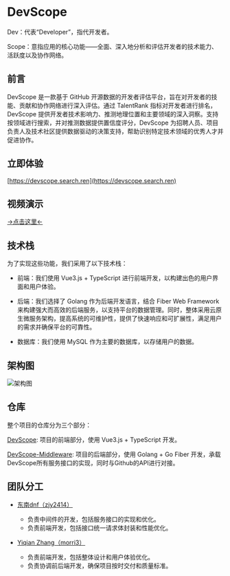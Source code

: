 # DevScope

Dev：代表“Developer”，指代开发者。

Scope：意指应用的核心功能——全面、深入地分析和评估开发者的技术能力、活跃度以及协作网络。

## 前言

DevScope 是一款基于 GitHub 开源数据的开发者评估平台，旨在对开发者的技能、贡献和协作网络进行深入评估。通过 TalentRank 指标对开发者进行排名，DevScope 提供开发者技术影响力、推测地理位置和主要领域的深入洞察。支持按领域进行搜索，并对推测数据提供置信度评分，DevScope 为招聘人员、项目负责人及技术社区提供数据驱动的决策支持，帮助识别特定技术领域的优秀人才并促进协作。

## 立即体验

[https://devscope.search.ren](https://devscope.search.ren)

## 视频演示

[->点击这里<-](https://www.bilibili.com/video/)

## 技术栈

为了实现这些功能，我们采用了以下技术栈：

- 前端：我们使用 Vue3.js + TypeScript 进行前端开发，以构建出色的用户界面和用户体验。

- 后端：我们选择了 Golang 作为后端开发语言，结合 Fiber Web Framework 来构建强大而高效的后端服务，以支持平台的数据管理。同时，整体采用云原生微服务架构，提高系统的可维护性，提供了快速响应和可扩展性，满足用户的需求并确保平台的可靠性。

- 数据库：我们使用 MySQL 作为主要的数据库，以存储用户的数据。

## 架构图

![架构图](https://bucket.devscope.doyi.online/imgs/platform.png)

## 仓库

整个项目的仓库分为三个部分：

[DevScope](https://github.com/DevScopeTeam/DevScope): 项目的前端部分，使用 Vue3.js + TypeScript 开发。

[DevScope-Middleware](https://github.com/DevScopeTeam/DevScope-Middleware): 项目的后端部分，使用 Golang + Go Fiber 开发，承载DevScope所有服务接口的实现，同时与Github的API进行对接。

## 团队分工

- [东南dnf（zjy2414）](https://github.com/zjy2414)

  - 负责中间件的开发，包括服务接口的实现和优化。
  - 负责前端开发，包括接口统一请求体封装和性能优化。

- [Yiqian Zhang（morri3）](https://github.com/morri3)
  
  - 负责前端开发，包括整体设计和用户体验优化。
  - 负责协调前后端开发，确保项目按时交付和质量标准。
